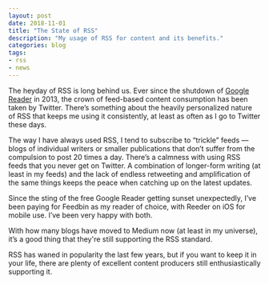 ```yaml
---
layout: post
date: 2018-11-01
title: "The State of RSS"
description: "My usage of RSS for content and its benefits."
categories: blog
tags:
- rss
- news
---
```


The heyday of RSS is long behind us. Ever since the shutdown of [Google Reader](https://en.wikipedia.org/wiki/Google_Reader) in 2013, the crown of feed-based content consumption has been taken by Twitter. There’s something about the heavily personalized nature of RSS that keeps me using it consistently, at least as often as I go to Twitter these days.

The way I have always used RSS, I tend to subscribe to “trickle” feeds — blogs of individual writers or smaller publications that don’t suffer from the compulsion to post 20 times a day. There’s a calmness with using RSS feeds that you never get on Twitter. A combination of longer-form writing (at least in my feeds) and the lack of endless retweeting and amplification of the same things keeps the peace when catching up on the latest updates.

Since the sting of the free Google Reader getting sunset unexpectedly, I’ve been paying for Feedbin as my reader of choice, with Reeder on iOS for mobile use. I’ve been very happy with both.

With how many blogs have moved to Medium now (at least in my universe), it’s a good thing that they're still supporting the RSS standard.

RSS has waned in popularity the last few years, but if you want to keep it in your life, there are plenty of excellent content producers still enthusiastically supporting it.
